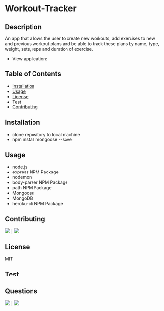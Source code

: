 # Workout-Tracker

## Description
            
An app that allows the user to create new workouts, add exercises to new and previous workout plans and be able to track these plans by name, type, weight, sets, reps and duration of exercise.
* View application: 
            
## Table of Contents
            
* [Installation](#Installation)
* [Usage](#Usage)
* [License](#License)
* [Test](#Test)
* [Contributing](#Contributing)
            
        
## Installation
            
* clone repository to local machine
* npm install mongoose --save

## Usage

* node.js
* express NPM Package
* nodemon
* body-parser NPM Package 
* path NPM Package
* Mongoose
* MongoDB
* heroku-cli NPM Package          
            
## Contributing
            
[![](https://img.shields.io/badge/gitHub-makiwumi-blue?style=plastic)](https://www.github.com/makiwumi) | 
[![](https://img.shields.io/badge/email-mfakiwumi1992@yahoo.com-purple?style=plastic)](mailto:mfakiwumi1992@yahoo.com)

 
## License
            
MIT
        
## Test

            
## Questions
            
[![](https://img.shields.io/badge/gitHub-makiwumi-blue?style=plastic)](https://www.github.com/makiwumi) | 
[![](https://img.shields.io/badge/email-mfakiwumi1992@yahoo.com-purple?style=plastic)](mailto:mfakiwumi1992@yahoo.com)

